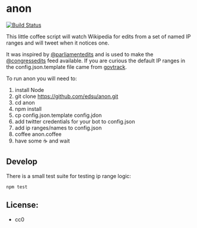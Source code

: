 # anon

[![Build Status](https://secure.travis-ci.org/edsu/anon.png)](http://travis-ci.org/edsu/anon)

This little coffee script will watch Wikipedia for edits from a set of named
IP ranges and will tweet when it notices one.

It was inspired by [@parliamentedits](https://twitter.com/parliamentedits) and
is used to make the [@congressedits](https://twitter.com/congressedits) feed
available. If you are curious the default IP ranges in the config.json.template
file came from [govtrack](https://github.com/govtrack/govtrack.us-web/blob/master/website/middleware.py).

To run anon you will need to:

1. install Node
1. git clone https://github.com/edsu/anon.git
1. cd anon
1. npm install 
1. cp config.json.template config.jdon
1. add twitter credentials for your bot to config.json
1. add ip ranges/names to config.json
1. coffee anon.coffee
1. have some :coffee: and wait

## Develop

There is a small test suite for testing ip range logic:

    npm test

## License: 

* cc0
